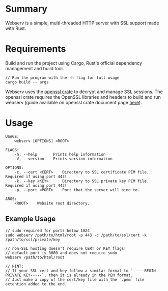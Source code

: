 # Summary
Webserv is a simple, multi-threaded HTTP server with SSL support made with Rust.

# Requirements
Build and run the project using Cargo, Rust's official dependency management and build tool.

```
// Run the program with the -h flag for full usage
cargo build -- args
```

Webserv uses the [openssl crate](https://docs.rs/openssl/0.10.29/openssl/) to decrypt and manage SSL sessions. The openssl crate requires the OpenSSL libraries and headers to build and run webserv (guide available on openssl crate document page [here](https://docs.rs/openssl/0.10.29/openssl/#automatic)).

# Usage

```
USAGE:
    webserv [OPTIONS] <ROOT>

FLAGS:
    -h, --help       Prints help information
    -V, --version    Prints version information

OPTIONS:
    -c, --cert <CERT>    Directory to SSL certificate PEM file. Required if using port 443!
    -k, --key <KEY>      Directory to SSL private key PEM file. Required if using port 443!
    -p, --port <PORT>    Port that the server will bind to.

ARGS:
    <ROOT>    Website root directory.
```

## Example Usage
```
// sudo required for ports below 1024
sudo webserv /path/to/html/root -p 443 -c /path/to/ssl/cert -k /path/to/ssl/private/key

// non-SSL hosting doesn't require CERT or KEY flags!
// default port is 8080 and does not require sudo
webserv /path/to/html/root 

// HINT:
// If your SSL cert and key follow a similar format to `-----BEGIN PRIVATE KEY-----`, then it is already in the PEM format.
// Just make a copy of the cert/key file with the `.pem` file extention added to the end.
```
